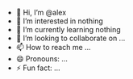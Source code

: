 - 👋 Hi, I’m @alex
- 👀 I’m interested in nothing
- 🌱 I’m currently learning nothing
- 💞️ I’m looking to collaborate on ...
- 📫 How to reach me ...
- 😄 Pronouns: ...
- ⚡ Fun fact: ...

<!---
adeefavbabajba/adeefavbabajba is a ✨ special ✨ repository because its `README.md` (this file) appears on your GitHub profile.
You can click the Preview link to take a look at your changes.
--->
